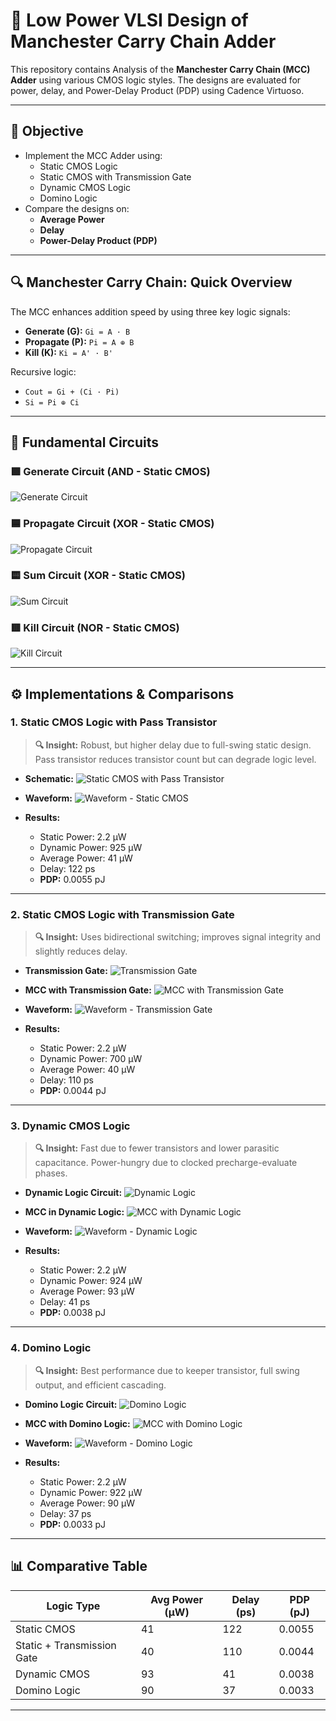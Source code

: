 # 🔋 Low Power VLSI Design of Manchester Carry Chain Adder

This repository contains Analysis of the **Manchester Carry Chain (MCC) Adder** using various CMOS logic styles. The designs are evaluated for power, delay, and Power-Delay Product (PDP) using Cadence Virtuoso.

---

## 🎯 Objective

- Implement the MCC Adder using:
  - Static CMOS Logic
  - Static CMOS with Transmission Gate
  - Dynamic CMOS Logic
  - Domino Logic
- Compare the designs on:
  - **Average Power**
  - **Delay**
  - **Power-Delay Product (PDP)**

---

## 🔍 Manchester Carry Chain: Quick Overview

The MCC enhances addition speed by using three key logic signals:
- **Generate (G):** `Gi = A · B`
- **Propagate (P):** `Pi = A ⊕ B`
- **Kill (K):** `Ki = A' · B'`

Recursive logic:
- `Cout = Gi + (Ci · Pi)`
- `Si = Pi ⊕ Ci`

---

## 🧩 Fundamental Circuits

### 🟩 Generate Circuit (AND - Static CMOS)
![Generate Circuit](images/gi_ckt.png)

### 🟦 Propagate Circuit (XOR - Static CMOS)
![Propagate Circuit](images/pi_ckt.png)

### 🟨 Sum Circuit (XOR - Static CMOS)
![Sum Circuit](images/sum_ckt.png)

### 🟥 Kill Circuit (NOR - Static CMOS)
![Kill Circuit](images/ki_ckt.png)

---

## ⚙️ Implementations & Comparisons

### 1. Static CMOS Logic with Pass Transistor

> **🔍 Insight:** Robust, but higher delay due to full-swing static design. Pass transistor reduces transistor count but can degrade logic level.

- **Schematic:**
  ![Static CMOS with Pass Transistor](images/static_ckt.png)

- **Waveform:**
  ![Waveform - Static CMOS](images/static_output.png)

- **Results:**
  - Static Power: 2.2 µW
  - Dynamic Power: 925 µW
  - Average Power: 41 µW
  - Delay: 122 ps
  - **PDP:** 0.0055 pJ

---

### 2. Static CMOS Logic with Transmission Gate

> **🔍 Insight:** Uses bidirectional switching; improves signal integrity and slightly reduces delay.

- **Transmission Gate:**
  ![Transmission Gate](images/transmission_ckt1.png)

- **MCC with Transmission Gate:**
  ![MCC with Transmission Gate](images/transmission_ckt2.png)

- **Waveform:**
  ![Waveform - Transmission Gate](images/transmission_output.png)

- **Results:**
  - Static Power: 2.2 µW
  - Dynamic Power: 700 µW
  - Average Power: 40 µW
  - Delay: 110 ps
  - **PDP:** 0.0044 pJ

---

### 3. Dynamic CMOS Logic

> **🔍 Insight:** Fast due to fewer transistors and lower parasitic capacitance. Power-hungry due to clocked precharge-evaluate phases.

- **Dynamic Logic Circuit:**
  ![Dynamic Logic](images/dynamic_ckt1.png)

- **MCC in Dynamic Logic:**
  ![MCC with Dynamic Logic](images/dynamic_ckt2.png)

- **Waveform:**
  ![Waveform - Dynamic Logic](images/dynamic_output.png)

- **Results:**
  - Static Power: 2.2 µW
  - Dynamic Power: 924 µW
  - Average Power: 93 µW
  - Delay: 41 ps
  - **PDP:** 0.0038 pJ

---

### 4. Domino Logic

> **🔍 Insight:** Best performance due to keeper transistor, full swing output, and efficient cascading.

- **Domino Logic Circuit:**
  ![Domino Logic](images/domino_ckt1.png)

- **MCC with Domino Logic:**
  ![MCC with Domino Logic](images/domino_ckt2.png)

- **Waveform:**
  ![Waveform - Domino Logic](images/domino_output.png)

- **Results:**
  - Static Power: 2.2 µW
  - Dynamic Power: 922 µW
  - Average Power: 90 µW
  - Delay: 37 ps
  - **PDP:** 0.0033 pJ

---

## 📊 Comparative Table

| Logic Type                   | Avg Power (µW) | Delay (ps) | PDP (pJ)   |
|-----------------------------|----------------|------------|------------|
| Static CMOS                 | 41             | 122        | 0.0055     |
| Static + Transmission Gate  | 40             | 110        | 0.0044     |
| Dynamic CMOS                | 93             | 41         | 0.0038     |
| Domino Logic                | 90             | 37         | 0.0033     |

---
